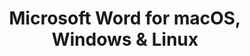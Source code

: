 ---
name: Microsoft Word
url: 'https://office.live.com/start/Word.aspx'
category: Productivity
title: 'Microsoft Word for macOS, Windows & Linux'
key: microsoft-word

---